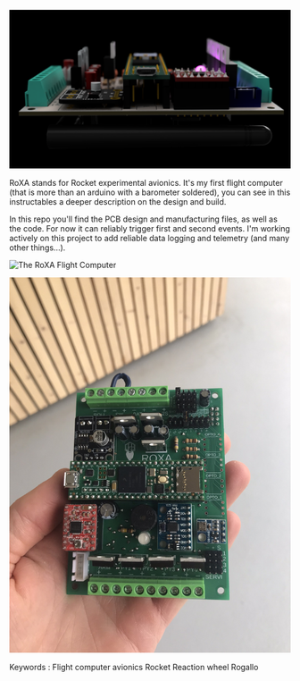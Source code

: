 ![The RoXA Flight Computer](./Hardware/RoXA_render_static.png)

RoXA stands for Rocket experimental avionics. It's my first flight computer (that is more than an arduino with a barometer soldered), you can see in this instructables a deeper description on the design and build.

In this repo you'll find the PCB design and manufacturing files, as well as the code. For now it can reliably trigger first and second events. I'm working actively on this project to add reliable data logging and telemetry (and many other things...).

![The RoXA Flight Computer](./Hardware/RoXA_render_turntable.gif)

![The RoXA Flight Computer](./Hardware/RoXA_soldered.JPEG)

Keywords : Flight computer avionics Rocket Reaction wheel Rogallo
